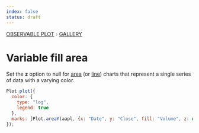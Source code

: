 ```yaml
---
index: false
status: draft
---
```


<div style="color: grey; font: 13px/25.5px var(--sans-serif); text-transform: uppercase;"><h1 style="display: none;">Plot: Variable fill area</h1><a href="/plot">Observable Plot</a> › <a href="/@observablehq/plot-gallery">Gallery</a></div>

# Variable fill area

Set the **z** option to null for [area](https://observablehq.com/plot/marks/area) (or [line](https://observablehq.com/@observablehq/plot-window-and-map)) charts that represent a single series of data with a varying color.

```js echo
Plot.plot({
  color: {
    type: "log",
    legend: true
  },
  marks: [Plot.areaY(aapl, {x: "Date", y: "Close", fill: "Volume", z: null}), Plot.ruleY([0])]
});
```
